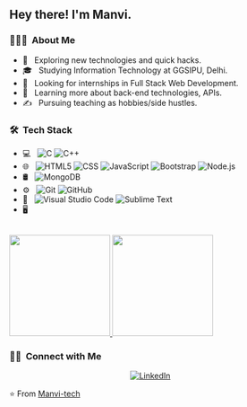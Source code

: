 
<h2> Hey there! I'm Manvi.</h2>

<h3> 👨🏻‍💻 &nbsp;About Me </h3>

- 🤔 &nbsp; Exploring new technologies and quick hacks.
- 🎓 &nbsp; Studying Information Technology at GGSIPU, Delhi.
- 💼 &nbsp; Looking for internships in Full Stack Web Development.
- 🌱 &nbsp; Learning more about back-end technologies, APIs.
- ✍️ &nbsp; Pursuing teaching as hobbies/side hustles.

<h3> 🛠 &nbsp;Tech Stack</h3>

- 💻 &nbsp;
  ![C](https://img.shields.io/badge/-C++-333333?style=flat&logo=C%2B%2B&logoColor=00599C)
  ![C++](https://camo.githubusercontent.com/e895ffdc52a6e974062dd4775b322236b0c44567bf9b3bc069eba885d0c0f518/68747470733a2f2f696d672e69636f6e73382e636f6d2f636f6c6f722f3130302f3030303030302f632d706c75732d706c75732d6c6f676f2e706e67)
- 🌐 &nbsp;
  ![HTML5](https://img.shields.io/badge/-HTML5-333333?style=flat&logo=HTML5)
  ![CSS](https://img.shields.io/badge/-CSS-333333?style=flat&logo=CSS3&logoColor=1572B6)
  ![JavaScript](https://img.shields.io/badge/-JavaScript-333333?style=flat&logo=javascript)
  ![Bootstrap](https://img.shields.io/badge/-Bootstrap-333333?style=flat&logo=bootstrap&logoColor=563D7C)
  ![Node.js](https://img.shields.io/badge/-Node.js-333333?style=flat&logo=node.js)
- 🛢 &nbsp;
  ![MongoDB](https://img.shields.io/badge/-MongoDB-333333?style=flat&logo=mongodb)
- ⚙️ &nbsp;
  ![Git](https://img.shields.io/badge/-Git-333333?style=flat&logo=git)
  ![GitHub](https://img.shields.io/badge/-GitHub-333333?style=flat&logo=github)
- 🔧 &nbsp;
  ![Visual Studio Code](https://img.shields.io/badge/-Visual%20Studio%20Code-333333?style=flat&logo=visual-studio-code&logoColor=007ACC)
  ![Sublime Text](https://camo.githubusercontent.com/992f7e8639cdafa3dcd7b6c097536859575dfec7871803c07aeae076c7a2be63/68747470733a2f2f696d672e69636f6e73382e636f6d2f636f6c6f722f3130302f3030303030302f7375626c696d652d746578742e706e67)
- 🖥 &nbsp;
  
<br/>

<a href="https://github.com/Manvi-tech">
  <img height="180em" src="https://github-readme-stats.vercel.app/api?username=Manvi-tech&theme=buefy&show_icons=true" />
  <img height="180em" src="https://github-readme-stats.vercel.app/api/top-langs/?username=Manvi-tech&theme=buefy&layout=compact" />
</a>

<br/>

<h3> 🤝🏻 &nbsp;Connect with Me </h3>

<p align="center">
<a href="https://www.linkedin.com/in/manvi-bansal-8649821a1/"><img alt="LinkedIn" src="https://img.shields.io/badge/LinkedIn-Manvi%20Bansal-blue?style=flat-square&logo=linkedin"></a>
</p>

⭐️ From [Manvi-tech](https://github.com/Manvi-tech)
